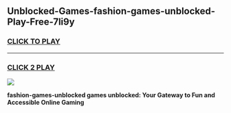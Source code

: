 
## Unblocked-Games-fashion-games-unblocked-Play-Free-7li9y
<h3>
<a href="https://premium76.site?title=fashion-games-unblocked&ref=17A">CLICK TO PLAY</a></h3>
<hr>

<h3>
<a href="https://premium76.site?title=fashion-games-unblocked&ref=17A">CLICK 2 PLAY</a>
  
</h3>

<a href="https://premium76.site?title=fashion-games-unblocked&ref=17A"><img src="https://clearcache.store/games.png"></a>


**fashion-games-unblocked games unblocked: Your Gateway to Fun and Accessible Online Gaming**
